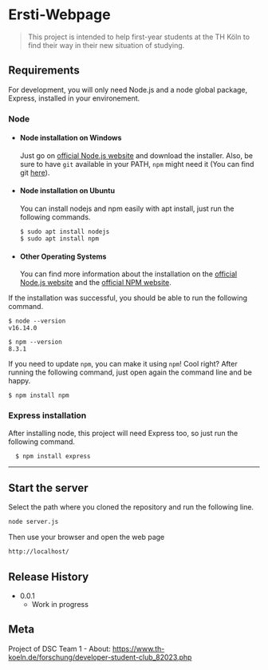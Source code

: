 # Ersti-Webpage
> This project is intended to help first-year students at the TH Köln to find their way in their new situation of studying.

## Requirements

For development, you will only need Node.js and a node global package, Express, installed in your environement.

### Node
- #### Node installation on Windows

  Just go on [official Node.js website](https://nodejs.org/) and download the installer.
Also, be sure to have `git` available in your PATH, `npm` might need it (You can find git [here](https://git-scm.com/)).

- #### Node installation on Ubuntu

  You can install nodejs and npm easily with apt install, just run the following commands.

      $ sudo apt install nodejs
      $ sudo apt install npm

- #### Other Operating Systems
  You can find more information about the installation on the [official Node.js website](https://nodejs.org/) and the [official NPM website](https://npmjs.org/).

If the installation was successful, you should be able to run the following command.

    $ node --version
    v16.14.0

    $ npm --version
    8.3.1

If you need to update `npm`, you can make it using `npm`! Cool right? After running the following command, just open again the command line and be happy.

    $ npm install npm

### Express installation
  After installing node, this project will need Express too, so just run the following command.

      $ npm install express

---

## Start the server

Select the path where you cloned the repository and run the following line.

```sh
node server.js
```

Then use your browser and open the web page

```sh
http://localhost/
```

## Release History

* 0.0.1
    * Work in progress

## Meta

Project of DSC Team 1 - About: https://www.th-koeln.de/forschung/developer-student-club_82023.php

